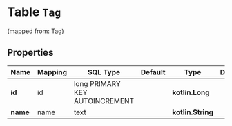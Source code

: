 
# Table `Tag`
(mapped from: Tag)

## Properties
Name | Mapping | SQL Type | Default | Type | Description | Notes
---- | ------- | -------- | ------- | ---- | ----------- | -----
**id** | id | long PRIMARY KEY AUTOINCREMENT |  | **kotlin.Long** |  |  [optional]
**name** | name | text |  | **kotlin.String** |  |  [optional]




